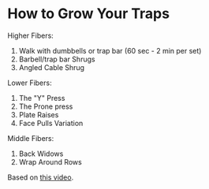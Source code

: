 # How to Grow Your Traps

Higher Fibers:
1. Walk with dumbbells or trap bar (60 sec - 2 min per set)
2. Barbell/trap bar Shrugs
3. Angled Cable Shrug

Lower Fibers:
1. The "Y" Press
2. The Prone press
3. Plate Raises
4. Face Pulls Variation

Middle Fibers:
1. Back Widows
2. Wrap Around Rows

Based on [this video](https://www.youtube.com/watch?v=eqYNJLbxRkk).
